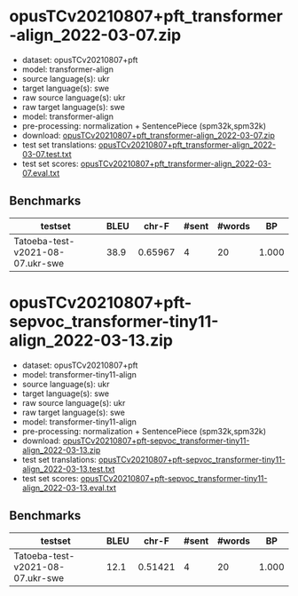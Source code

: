# opusTCv20210807+pft_transformer-align_2022-03-07.zip

* dataset: opusTCv20210807+pft
* model: transformer-align
* source language(s): ukr
* target language(s): swe
* raw source language(s): ukr
* raw target language(s): swe
* model: transformer-align
* pre-processing: normalization + SentencePiece (spm32k,spm32k)
* download: [opusTCv20210807+pft_transformer-align_2022-03-07.zip](https://object.pouta.csc.fi/Tatoeba-MT-models/ukr-swe/opusTCv20210807+pft_transformer-align_2022-03-07.zip)
* test set translations: [opusTCv20210807+pft_transformer-align_2022-03-07.test.txt](https://object.pouta.csc.fi/Tatoeba-MT-models/ukr-swe/opusTCv20210807+pft_transformer-align_2022-03-07.test.txt)
* test set scores: [opusTCv20210807+pft_transformer-align_2022-03-07.eval.txt](https://object.pouta.csc.fi/Tatoeba-MT-models/ukr-swe/opusTCv20210807+pft_transformer-align_2022-03-07.eval.txt)

## Benchmarks

| testset | BLEU  | chr-F | #sent | #words | BP |
|---------|-------|-------|-------|--------|----|
| Tatoeba-test-v2021-08-07.ukr-swe 	| 38.9 	| 0.65967 	| 4 	| 20 	| 1.000 |


# opusTCv20210807+pft-sepvoc_transformer-tiny11-align_2022-03-13.zip

* dataset: opusTCv20210807+pft
* model: transformer-tiny11-align
* source language(s): ukr
* target language(s): swe
* raw source language(s): ukr
* raw target language(s): swe
* model: transformer-tiny11-align
* pre-processing: normalization + SentencePiece (spm32k,spm32k)
* download: [opusTCv20210807+pft-sepvoc_transformer-tiny11-align_2022-03-13.zip](https://object.pouta.csc.fi/Tatoeba-MT-models/ukr-swe/opusTCv20210807+pft-sepvoc_transformer-tiny11-align_2022-03-13.zip)
* test set translations: [opusTCv20210807+pft-sepvoc_transformer-tiny11-align_2022-03-13.test.txt](https://object.pouta.csc.fi/Tatoeba-MT-models/ukr-swe/opusTCv20210807+pft-sepvoc_transformer-tiny11-align_2022-03-13.test.txt)
* test set scores: [opusTCv20210807+pft-sepvoc_transformer-tiny11-align_2022-03-13.eval.txt](https://object.pouta.csc.fi/Tatoeba-MT-models/ukr-swe/opusTCv20210807+pft-sepvoc_transformer-tiny11-align_2022-03-13.eval.txt)

## Benchmarks

| testset | BLEU  | chr-F | #sent | #words | BP |
|---------|-------|-------|-------|--------|----|
| Tatoeba-test-v2021-08-07.ukr-swe 	| 12.1 	| 0.51421 	| 4 	| 20 	| 1.000 |

